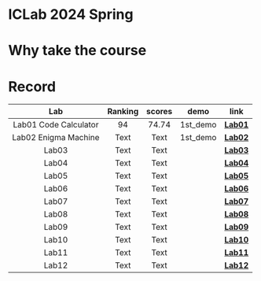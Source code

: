 # ICLab 2024 Spring 
# Why take the course
# Record
|          Lab          | Ranking | scores |   demo   |                         link                          |
|:---------------------:|:-------:|:------:|:--------:|:-----------------------------------------------------:|
| Lab01 Code Calculator |   94    | 74.74  | 1st_demo | [**Lab01**](https://hackmd.io/RC7ipkhhTx27lziAVJLiJQ) |
| Lab02 Enigma Machine  |  Text   |  Text  | 1st_demo | [**Lab02**](https://hackmd.io/NJ2VarpSRFe2j6o0HZBECw) |
|         Lab03         |  Text   |  Text  |          | [**Lab03**](https://hackmd.io/-VVnzMO3SV6xMtuPH3hfuA) |
|         Lab04         |  Text   |  Text  |          | [**Lab04**](https://hackmd.io/NJ2VarpSRFe2j6o0HZBECw) |
|         Lab05         |  Text   |  Text  |          | [**Lab05**](https://hackmd.io/NJ2VarpSRFe2j6o0HZBECw) |
|         Lab06         |  Text   |  Text  |          | [**Lab06**](https://hackmd.io/NJ2VarpSRFe2j6o0HZBECw) |
|         Lab07         |  Text   |  Text  |          | [**Lab07**](https://hackmd.io/NJ2VarpSRFe2j6o0HZBECw) |
|         Lab08         |  Text   |  Text  |          | [**Lab08**](https://hackmd.io/NJ2VarpSRFe2j6o0HZBECw) |
|         Lab09         |  Text   |  Text  |          | [**Lab09**](https://hackmd.io/NJ2VarpSRFe2j6o0HZBECw) |
|         Lab10         |  Text   |  Text  |          | [**Lab10**](https://hackmd.io/NJ2VarpSRFe2j6o0HZBECw) |
|         Lab11         |  Text   |  Text  |          | [**Lab11**](https://hackmd.io/NJ2VarpSRFe2j6o0HZBECw) |
|         Lab12         |  Text   |  Text  |          | [**Lab12**](https://hackmd.io/NJ2VarpSRFe2j6o0HZBECw) |


